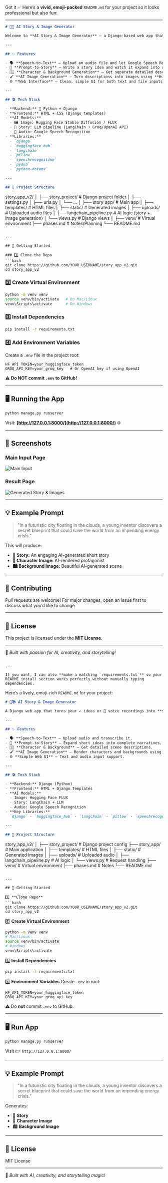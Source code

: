 Got it ✅
Here’s a **vivid, emoji-packed** `README.md` for your project so it looks professional but also fun:

---

```markdown
# 🎨📖 AI Story & Image Generator

Welcome to **AI Story & Image Generator** — a Django-based web app that turns your **ideas or voice recordings** into **beautiful AI-generated stories** ✍️ and **vivid images** 🖼️ using Hugging Face models!  

---

## ✨ Features

- 🗣️ **Speech-to-Text** — Upload an audio file and let Google Speech Recognition transcribe it.  
- 💬 **Prompt-to-Story** — Write a story idea and watch it expand into a full narrative.  
- 🧑‍🎨 **Character & Background Generation** — Get separate detailed descriptions for characters and scenes.  
- 🖌️ **AI Image Generation** — Turn descriptions into images using **Hugging Face's `black-forest-labs/FLUX.1-schnell` model**.  
- 🌐 **Web Interface** — Clean, simple UI for both text and file inputs.  

---

## 🛠️ Tech Stack

- **Backend:** 🐍 Python + Django
- **Frontend:** HTML + CSS (Django templates)
- **AI Models:**
  - 🖼️ Image: Hugging Face Stable Diffusion / FLUX
  - 📝 Story: LLM pipeline (LangChain + Groq/OpenAI API)
  - 🎤 Audio: Google Speech Recognition
- **Libraries:**
  - `django`
  - `huggingface_hub`
  - `langchain`
  - `pillow`
  - `speechrecognition`
  - `pydub`
  - `python-dotenv`

---

## 📂 Project Structure

```

story\_app\_v2/
│
├── story\_project/            # Django project folder
│   ├── settings.py
│   ├── urls.py
│   └── ...
│
├── story\_app/                # Main app
│   ├── templates/            # HTML files
│   ├── static/                # Generated images
│   ├── uploads/               # Uploaded audio files
│   ├── langchain\_pipeline.py  # AI logic (story + image generation)
│   └── views.py               # Django views
│
├── venv/                      # Virtual environment
├── phases.md                  # Notes/Planning
└── README.md

````

---

## 🚀 Getting Started

### 1️⃣ Clone the Repo
```bash
git clone https://github.com/YOUR_USERNAME/story_app_v2.git
cd story_app_v2
````

### 2️⃣ Create Virtual Environment

```bash
python -m venv venv
source venv/bin/activate   # On Mac/Linux
venv\Scripts\activate      # On Windows
```

### 3️⃣ Install Dependencies

```bash
pip install -r requirements.txt
```

### 4️⃣ Add Environment Variables

Create a `.env` file in the project root:

```
HF_API_TOKEN=your_huggingface_token
GROQ_API_KEY=your_groq_key   # Or OpenAI key if using OpenAI
```

⚠️ **Do NOT commit `.env` to GitHub!**

---

## 🖥️ Running the App

```bash
python manage.py runserver
```

Visit: **[http://127.0.0.1:8000/](http://127.0.0.1:8000/)** 🌐

---

## 📸 Screenshots

### Main Input Page

![Main Input](https://via.placeholder.com/600x300?text=Main+Page+Screenshot)

### Result Page

![Generated Story & Images](https://via.placeholder.com/600x300?text=Result+Screenshot)

---

## 💡 Example Prompt

> "In a futuristic city floating in the clouds, a young inventor discovers a secret blueprint that could save the world from an impending energy crisis."

This will produce:

* **📜 Story:** An engaging AI-generated short story
* **🧑 Character Image:** AI-rendered protagonist
* **🏙️ Background Image:** Beautiful AI-generated scene

---

## 🤝 Contributing

Pull requests are welcome!
For major changes, open an issue first to discuss what you’d like to change.

---

## 📜 License

This project is licensed under the **MIT License**.

---

💖 *Built with passion for AI, creativity, and storytelling!*

```

---

If you want, I can also **make a matching `requirements.txt`** so your README install section works perfectly without manually typing dependencies.
```


Here’s a lively, emoji-rich `README.md` for your project:

```markdown
# 🎨📚 AI Story & Image Generator

A Django web app that turns your ✍️ ideas or 🎤 voice recordings into **stories** and vivid **AI-generated images** using Hugging Face models!  

---

## ✨ Features

- 🗣️ **Speech-to-Text** — Upload audio and transcribe it.
- 💬 **Prompt-to-Story** — Expand short ideas into complete narratives.
- 🧑‍🎨 **Character & Background** — Get detailed scene descriptions.
- 🖌️ **AI Image Generation** — Render characters and backgrounds using `black-forest-labs/FLUX.1-schnell`.
- 🌐 **Simple Web UI** — Text and audio input support.

---

## 🛠 Tech Stack

- **Backend:** Django (Python)
- **Frontend:** HTML + Django Templates
- **AI Models:**
  - Image: Hugging Face FLUX
  - Story: LangChain + LLM
  - Audio: Google Speech Recognition
- **Key Libraries:**  
  `django` · `huggingface_hub` · `langchain` · `pillow` · `speechrecognition` · `pydub` · `python-dotenv`

---

## 📂 Project Structure

```

story\_app\_v2/
│
├── story\_project/            # Django project config
├── story\_app/                 # Main application
│   ├── templates/             # HTML files
│   ├── static/                 # Generated images
│   ├── uploads/                # Uploaded audio
│   ├── langchain\_pipeline.py   # AI logic
│   └── views.py                # Request handling
├── venv/                       # Virtual environment
├── phases.md                   # Notes
└── README.md

````

---

## 🚀 Getting Started

1️⃣ **Clone Repo**
```bash
git clone https://github.com/YOUR_USERNAME/story_app_v2.git
cd story_app_v2
````

2️⃣ **Create Virtual Environment**

```bash
python -m venv venv
# Mac/Linux
source venv/bin/activate
# Windows
venv\Scripts\activate
```

3️⃣ **Install Dependencies**

```bash
pip install -r requirements.txt
```

4️⃣ **Environment Variables**
Create `.env` in root:

```
HF_API_TOKEN=your_huggingface_token
GROQ_API_KEY=your_groq_api_key
```

⚠️ Do **not** commit `.env` to GitHub.

---

## 🖥 Run App

```bash
python manage.py runserver
```

Visit 👉 `http://127.0.0.1:8000/`

---

## 💡 Example Prompt

> "In a futuristic city floating in the clouds, a young inventor discovers a secret blueprint that could save the world from an impending energy crisis."

Generates:

* 📜 **Story**
* 🧑 **Character Image**
* 🏙 **Background Image**

---

## 📜 License

MIT License

---

💖 *Built with AI, creativity, and storytelling magic!*




